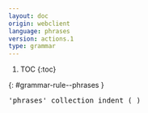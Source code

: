 ```yaml
---
layout: doc
origin: webclient
language: phrases
version: actions.1
type: grammar
---
```


1. TOC
{:toc}


{: #grammar-rule--phrases }
<div class="language-js highlighter-rouge">
<div class="highlight">
<pre class="highlight language-js code-custom">
'<span class="token string">phrases</span>' collection indent ( )
</pre>
</div>
</div>
